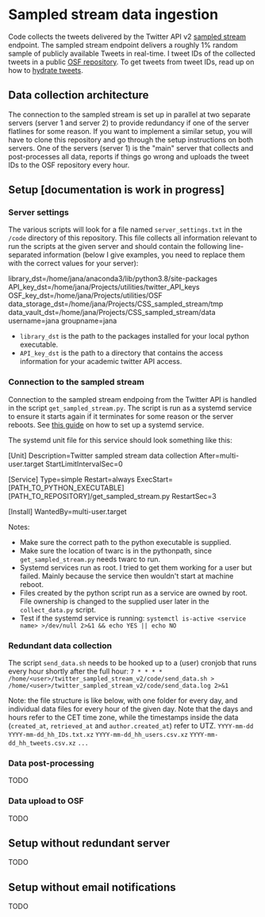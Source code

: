 # Sampled stream data ingestion
Code collects the tweets delivered by the Twitter API v2 [sampled stream](https://developer.twitter.com/en/docs/twitter-api/tweets/volume-streams/introduction) endpoint. The sampled stream endpoint delivers a roughly 1% random sample of publicly available Tweets in real-time. I tweet IDs of the collected tweets in a public [OSF repository](https://osf.io/dqx39/). To get tweets from tweet IDs, read up on how to [hydrate tweets](https://twarc-project.readthedocs.io/en/latest/twarc2_en_us/#hydrate).

## Data collection architecture
The connection to the sampled stream is set up in parallel at two separate servers (server 1 and server 2) to provide redundancy if one of the server flatlines for some reason. If you want to implement a similar setup, you will have to clone this repository and go through the setup instructions on both servers. One of the servers (server 1) is the "main" server that collects and post-processes all data, reports if things go wrong and uploads the tweet IDs to the OSF repository every hour.  

## Setup [documentation is work in progress]
### Server settings
The various scripts will look for a file named `server_settings.txt` in the `/code` directory of this repository. This file collects all information relevant to run the scripts at the given server and should contain the following line-separated information (below I give examples, you need to replace them with the correct values for your server):

library_dst=/home/jana/anaconda3/lib/python3.8/site-packages 
API_key_dst=/home/jana/Projects/utilities/twitter_API_keys
OSF_key_dst=/home/jana/Projects/utilities/OSF
data_storage_dst=/home/jana/Projects/CSS_sampled_stream/tmp
data_vault_dst=/home/jana/Projects/CSS_sampled_stream/data
username=jana
groupname=jana

* `library_dst` is the path to the packages installed for your local python executable.
* `API_key_dst` is the path to a directory that contains the access information for your academic twitter API access. 

### Connection to the sampled stream
Connection to the sampled stream endpoing from the Twitter API is handled in the script `get_sampled_stream.py`.
The script is run as a systemd service to ensure it starts again if it terminates for some reason or the server reboots. See [this guide](https://medium.com/codex/setup-a-python-script-as-a-service-through-systemctl-systemd-f0cc55a42267) on how to set up a systemd service.

The systemd unit file for this service should look something like this:

[Unit]
Description=Twitter sampled stream data collection
After=multi-user.target
StartLimitIntervalSec=0

[Service]
Type=simple
Restart=always
ExecStart=[PATH_TO_PYTHON_EXECUTABLE] [PATH_TO_REPOSITORY]/get_sampled_stream.py
RestartSec=3

[Install]
WantedBy=multi-user.target

Notes:
* Make sure the correct path to the python executable is supplied.
* Make sure the location of twarc is in the pythonpath, since `get_sampled_stream.py` needs twarc to run.
* Systemd services run as root. I tried to get them working for a user but failed. Mainly because the service then wouldn't start at machine reboot.
* Files created by the python script run as a service are owned by root. File ownership is changed to the supplied user later in the `collect_data.py` script.
* Test if the systemd service is running: `systemctl is-active <service name> >/dev/null 2>&1 && echo YES || echo NO`
    
### Redundant data collection
The script `send_data.sh` needs to be hooked up to a (user) cronjob that runs every hour shortly after the full hour:
`7 * * * * /home/<user>/twitter_sampled_stream_v2/code/send_data.sh > /home/<user>/twitter_sampled_stream_v2/code/send_data.log 2>&1`
    
Note: the file structure is like below, with one folder for every day, and individual data files for every hour of the given day. Note that the days and hours refer to the CET time zone, while the timestamps inside the data (`created_at`, `retrieved_at` and `author.created_at`) refer to UTZ.
`YYYY-mm-dd`
    `YYYY-mm-dd_hh_IDs.txt.xz`
    `YYYY-mm-dd_hh_users.csv.xz`
    `YYYY-mm-dd_hh_tweets.csv.xz`
    `...`
    
### Data post-processing
TODO

### Data upload to OSF
TODO

## Setup without redundant server
TODO

## Setup without email notifications
TODO
